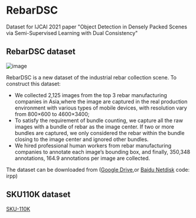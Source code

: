 # RebarDSC
Dataset for IJCAI 2021 paper "Object Detection in Densely Packed Scenes via Semi-Supervised Learning with Dual Consistency"

## RebarDSC dataset
![image](https://user-images.githubusercontent.com/84137144/130380919-c2689755-2cc1-48f5-8f55-a5b5cfee50cd.png)

RebarDSC is a new dataset of the industrial rebar collection scene. To construct this dataset:
- We collected 2,125 images from the top 3 rebar manufacturing companies in Asia,where the image are captured in the real production environment with various types of mobile devices, with resolution vary from 800×600 to 4600×3400; 
- To satisfy the requirement of bundle counting, we capture all the raw images with a bundle of rebar as the image center. If two or more bundles are captured, we only considered the rebar within the bundle closing to the image center and ignored other bundles. 
- We hired professional human workers from rebar manufacturing companies to annotate each image’s bounding box, and finally, 350,348 annotations, 164.9 annotations per image are collected. 

The dataset can be downloaded from  ([Google Drive](https://drive.google.com/file/d/1-rRbIP2ds0zSjcI8j8o1ERm3ethAAiZr/view?usp=sharingm),or [Baidu Netdisk](https://pan.baidu.com/s/1SJx08qbrcn4K-ZSNWHR_Rw 
) code: irpp)

## SKU110K dataset
[SKU-110K](https://github.com/eg4000/SKU110K_CVPR19)
